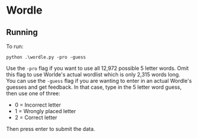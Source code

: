 # Wordle
## Running
To run:
```
python .\wordle.py -pro -guess
```

Use the `-pro` flag if you want to use all 12,972 possible 5 letter words. Omit this flag to use Worlde's actual wordlist which is only 2,315 words long. <br>
You can use the `-guess` flag if you are wanting to enter in an actual Wordle's guesses and get feedback. In that case, type in the 5 letter word guess, then use one of three:
* 0 = Incorrect letter
* 1 = Wrongly placed letter
* 2 = Correct letter <br>

Then press enter to submit the data.
